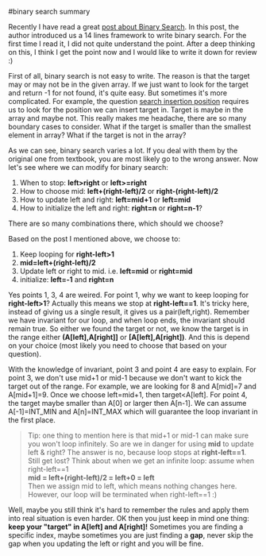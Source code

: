 #binary search summary

Recently I have read a great [post about Binary Search]. In this post, the author introduced us a 14 lines framework to write binary search. For the first time I read it, I did not quite understand the point. After a deep thinking on this, I think I get the point now and I would like to write it down for review :)  

First of all, binary search is not easy to write. The reason is that the target may or may not be in the given array. If we just want to look for the target and return -1 for not found, it's quite easy. But sometimes it's more complicated. For example, the question [search insertion position] requires us to look for the position we can insert target in. Target is maybe in the array and maybe not. This really makes me headache, there are so many boundary cases to consider. What if the target is smaller than the smallest element in array? What if the target is not in the array?  

As we can see, binary search varies a lot. If you deal with them by the original one from textbook, you are most likely go to the wrong answer. Now let's see where we can modify for binary search:  

1. 	When to stop: **left>right** or **left>=right**
2. 	How to choose mid: **left+(right-left)/2** or **right-(right-left)/2**
3. 	How to update left and right: **left=mid+1** or **left=mid** 
4. 	How to initialize the left and right: **right=n** or **right=n-1**? 

There are so many combinations there, which should we choose?  

Based on the post I mentioned above, we choose to:  

1. 	Keep looping for **right-left>1**
2. 	**mid=left+(right-left)/2**
3. 	Update left or right to mid. i.e. **left=mid** or **right=mid**
4. 	initialize: **left=-1** and **right=n**

Yes points 1, 3, 4 are weired. For point 1, why we want to keep looping for **right-left>1**? Actually this means we stop at **right-left==1**. It's tricky here, instead of giving us a single result, it gives us a pair(left,right). Remember we have invariant for our loop, and when loop ends, the invariant should remain true. So either we found the target or not, we know the target is in the range either **(**A[left],A[right]**]** or **[**A[left],A[right]**)**. And this is depend on your choice (most likely you need to choose that based on your question).  

With the knowledge of invariant, point 3 and point 4 are easy to explain. For point 3, we don't use mid+1 or mid-1 because we don't want to kick the target out of the range. For example, we are looking for 8 and A[mid]=7 and A[mid+1]=9. Once we choose left=mid+1, then target&lt;A[left]. For point 4, the target maybe smaller than A[0] or larger then A[n-1]. We can assume A[-1]=INT_MIN and A[n]=INT_MAX which will guarantee the loop invariant in the first place.  

>Tip: one thing to mention here is that mid+1 or mid-1 can make sure you won't loop infinitely. So are we in danger for using **mid** to update left & right? The answer is no, because loop stops at **right-left==1**. Still get lost? Think about when we get an infinite loop: assume when right-left==1  
>**mid = left+(right-left)/2 = left+0 = left**  
>Then we assign mid to left, which means nothing changes here. However, our loop will be terminated when right-left==1 :)

Well, maybe you still think it's hard to remember the rules and apply them into real situation is even harder. OK then you just keep in mind one thing: **keep your "target" in A[left] and A[right]!** Sometimes you are finding a specific index, maybe sometimes you are just finding a **gap**, never skip the gap when you updating the left or right and you will be fine.



[post about Binary Search]:http://fihopzz.blogspot.com/2013/07/enter-post-title-here-binary-search-and.html
[search insertion position]:https://oj.leetcode.com/problems/search-insert-position/